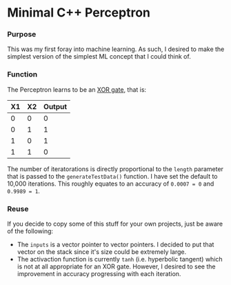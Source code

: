 # Minimal C++ Perceptron

### Purpose
This was my first foray into machine learning. As such, I desired to make the simplest version of the simplest ML concept that I could think of.

### Function
The Perceptron learns to be an [XOR gate](https://en.wikipedia.org/wiki/XOR_gate), that is:

| X1 | X2 | Output |
|---|---|---|
| 0 | 0 | 0 |
| 0 | 1 | 1 |
| 1 | 0 | 1 |
| 1 | 1 | 0 |

The number of iteratorations is directly proportional to the `length` parameter that is passed to the `generateTestData()` function. 
I have set the default to 10,000 iterations. This roughly equates to an accuracy of `0.0007 = 0` and `0.9989 = 1`.

### Reuse
If you decide to copy some of this stuff for your own projects, just be aware of the following:
- The `inputs` is a vector pointer to vector pointers. I decided to put that vector on the stack since it's size could be extremely large.
- The activaction function is currently `tanh` (i.e. hyperbolic tangent) which is not at all appropriate for an XOR gate. However, I desired to see the improvement in accuracy progressing with each iteration.
